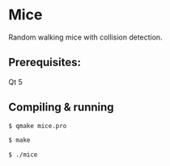# Mice

Random walking mice with collision detection.

## Prerequisites:

Qt 5

## Compiling & running

```sh
$ qmake mice.pro

$ make

$ ./mice
```


